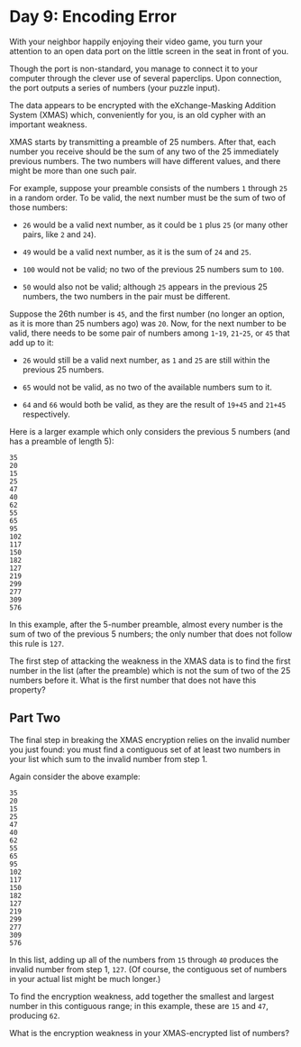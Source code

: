 # Day 9: Encoding Error

With your neighbor happily enjoying their video game, you turn your attention to
an open data port on the little screen in the seat in front of you.

Though the port is non-standard, you manage to connect it to your computer
through the clever use of several paperclips. Upon connection, the port outputs
a series of numbers (your puzzle input).

The data appears to be encrypted with the eXchange-Masking Addition System
(XMAS) which, conveniently for you, is an old cypher with an important weakness.

XMAS starts by transmitting a preamble of 25 numbers. After that, each number
you receive should be the sum of any two of the 25 immediately previous numbers.
The two numbers will have different values, and there might be more than one
such pair.

For example, suppose your preamble consists of the numbers `1` through `25` in a
random order. To be valid, the next number must be the sum of two of those
numbers:

- `26` would be a valid next number, as it could be `1` plus `25` (or many other
  pairs, like `2` and `24`).

- `49` would be a valid next number, as it is the sum of `24` and `25`.

- `100` would not be valid; no two of the previous 25 numbers sum to `100`.

- `50` would also not be valid; although `25` appears in the previous 25
  numbers, the two numbers in the pair must be different.

Suppose the 26th number is `45`, and the first number (no longer an option, as
it is more than 25 numbers ago) was `20`. Now, for the next number to be valid,
there needs to be some pair of numbers among `1`-`19`, `21`-`25`, or `45` that
add up to it:

- `26` would still be a valid next number, as `1` and `25` are still within the
  previous 25 numbers.

- `65` would not be valid, as no two of the available numbers sum to it.

- `64` and `66` would both be valid, as they are the result of `19+45` and
  `21+45` respectively.

Here is a larger example which only considers the previous 5 numbers (and has a
preamble of length 5):

```
35
20
15
25
47
40
62
55
65
95
102
117
150
182
127
219
299
277
309
576
```

In this example, after the 5-number preamble, almost every number is the sum of
two of the previous 5 numbers; the only number that does not follow this rule is
`127`.

The first step of attacking the weakness in the XMAS data is to find the first
number in the list (after the preamble) which is not the sum of two of the 25
numbers before it. What is the first number that does not have this property?

## Part Two

The final step in breaking the XMAS encryption relies on the invalid number you
just found: you must find a contiguous set of at least two numbers in your list
which sum to the invalid number from step 1.

Again consider the above example:

```
35
20
15
25
47
40
62
55
65
95
102
117
150
182
127
219
299
277
309
576
```

In this list, adding up all of the numbers from `15` through `40` produces the
invalid number from step 1, `127`. (Of course, the contiguous set of numbers in
your actual list might be much longer.)

To find the encryption weakness, add together the smallest and largest number in
this contiguous range; in this example, these are `15` and `47`, producing `62`.

What is the encryption weakness in your XMAS-encrypted list of numbers?

